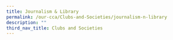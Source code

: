 ```yaml
---
title: Journalism & Library
permalink: /our-cca/Clubs-and-Societies/journalism-n-library
description: ""
third_nav_title: Clubs and Societies
---
```

